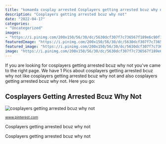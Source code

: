 ```yaml
---
title: "komaeda cosplay arrested Cosplayers getting arrested bcuz why not"
description: "Cosplayers getting arrested bcuz why not"
date: "2022-04-17"
categories:
- "Uncategorized"
images:
- "https://i.pinimg.com/200x150/56/30/dc/5630dcf307f7c736567f189e6c90f1d2.jpg"
featuredImage: "https://i.pinimg.com/200x150/56/30/dc/5630dcf307f7c736567f189e6c90f1d2.jpg"
featured_image: "https://i.pinimg.com/200x150/56/30/dc/5630dcf307f7c736567f189e6c90f1d2.jpg"
image: "https://i.pinimg.com/200x150/56/30/dc/5630dcf307f7c736567f189e6c90f1d2.jpg"
---
```


If you are looking for cosplayers getting arrested bcuz why not you've came to the right page. We have 1 Pics about cosplayers getting arrested bcuz why not like cosplayers getting arrested bcuz why not and also cosplayers getting arrested bcuz why not. Here you go:

## Cosplayers Getting Arrested Bcuz Why Not

![cosplayers getting arrested bcuz why not](https://i.pinimg.com/200x150/56/30/dc/5630dcf307f7c736567f189e6c90f1d2.jpg "Cosplayers getting arrested bcuz why not")

<small>www.pinterest.com</small>

Cosplayers getting arrested bcuz why not

Cosplayers getting arrested bcuz why not
